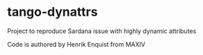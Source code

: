 # tango-dynattrs
Project to reproduce Sardana issue with highly dynamic attributes

Code is authored by Henrik Enquist from MAXIV
